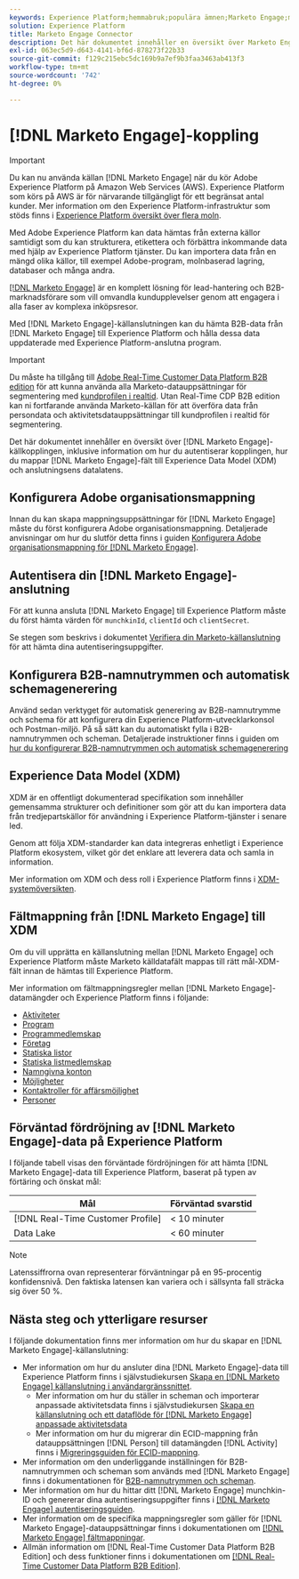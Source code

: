 ```yaml
---
keywords: Experience Platform;hemmabruk;populära ämnen;Marketo Engage;marknadsför för att engagera;marknadsför till
solution: Experience Platform
title: Marketo Engage Connector
description: Det här dokumentet innehåller en översikt över Marketo Engage källanslutning, inklusive information om autentisering, mappning och datalatens.
exl-id: 063ec5d9-d643-4141-bf6d-878273f22b33
source-git-commit: f129c215ebc5dc169b9a7ef9b3faa3463ab413f3
workflow-type: tm+mt
source-wordcount: '742'
ht-degree: 0%

---
```


# [!DNL Marketo Engage]-koppling

>[!IMPORTANT]
>
>Du kan nu använda källan [!DNL Marketo Engage] när du kör Adobe Experience Platform på Amazon Web Services (AWS). Experience Platform som körs på AWS är för närvarande tillgängligt för ett begränsat antal kunder. Mer information om den Experience Platform-infrastruktur som stöds finns i [Experience Platform översikt över flera moln](../../../../landing/multi-cloud.md).

Med Adobe Experience Platform kan data hämtas från externa källor samtidigt som du kan strukturera, etikettera och förbättra inkommande data med hjälp av Experience Platform tjänster. Du kan importera data från en mängd olika källor, till exempel Adobe-program, molnbaserad lagring, databaser och många andra.

[[!DNL Marketo Engage]](https://www.marketo.com/software/) är en komplett lösning för lead-hantering och B2B-marknadsförare som vill omvandla kundupplevelser genom att engagera i alla faser av komplexa inköpsresor.

Med [!DNL Marketo Engage]-källanslutningen kan du hämta B2B-data från [!DNL Marketo Engage] till Experience Platform och hålla dessa data uppdaterade med Experience Platform-anslutna program.

>[!IMPORTANT]
>
>Du måste ha tillgång till [Adobe Real-Time Customer Data Platform B2B edition](../../../../rtcdp/b2b-overview.md) för att kunna använda alla Marketo-datauppsättningar för segmentering med [kundprofilen i realtid](../../../../profile/home.md). Utan Real-Time CDP B2B edition kan ni fortfarande använda Marketo-källan för att överföra data från persondata och aktivitetsdatauppsättningar till kundprofilen i realtid för segmentering.

Det här dokumentet innehåller en översikt över [!DNL Marketo Engage]-källkopplingen, inklusive information om hur du autentiserar kopplingen, hur du mappar [!DNL Marketo Engage]-fält till Experience Data Model (XDM) och anslutningsens datalatens.

## Konfigurera Adobe organisationsmappning

Innan du kan skapa mappningsuppsättningar för [!DNL Marketo Engage] måste du först konfigurera Adobe organisationsmappning. Detaljerade anvisningar om hur du slutför detta finns i guiden [Konfigurera Adobe organisationsmappning för [!DNL Marketo Engage]](https://experienceleague.adobe.com/docs/marketo/using/product-docs/core-marketo-concepts/miscellaneous/set-up-adobe-organization-mapping.html).

## Autentisera din [!DNL Marketo Engage]-anslutning

För att kunna ansluta [!DNL Marketo Engage] till Experience Platform måste du först hämta värden för `munchkinId`, `clientId` och `clientSecret`.

Se stegen som beskrivs i dokumentet [Verifiera din Marketo-källanslutning](./marketo-auth.md) för att hämta dina autentiseringsuppgifter.

## Konfigurera B2B-namnutrymmen och automatisk schemagenerering

Använd sedan verktyget för automatisk generering av B2B-namnutrymme och schema för att konfigurera din Experience Platform-utvecklarkonsol och Postman-miljö. På så sätt kan du automatiskt fylla i B2B-namnutrymmen och scheman. Detaljerade instruktioner finns i guiden om [hur du konfigurerar B2B-namnutrymmen och automatisk schemagenerering](./marketo-namespaces.md)

## Experience Data Model (XDM)

XDM är en offentligt dokumenterad specifikation som innehåller gemensamma strukturer och definitioner som gör att du kan importera data från tredjepartskällor för användning i Experience Platform-tjänster i senare led.

Genom att följa XDM-standarder kan data integreras enhetligt i Experience Platform ekosystem, vilket gör det enklare att leverera data och samla in information.

Mer information om XDM och dess roll i Experience Platform finns i [XDM-systemöversikten](../../../../xdm/home.md).

## Fältmappning från [!DNL Marketo Engage] till XDM

Om du vill upprätta en källanslutning mellan [!DNL Marketo Engage] och Experience Platform måste Marketo källdatafält mappas till rätt mål-XDM-fält innan de hämtas till Experience Platform.

Mer information om fältmappningsregler mellan [!DNL Marketo Engage]-datamängder och Experience Platform finns i följande:

* [Aktiviteter](../mapping/marketo.md#activities)
* [Program](../mapping/marketo.md#programs)
* [Programmedlemskap](../mapping/marketo.md#program-memberships)
* [Företag](../mapping/marketo.md#companies)
* [Statiska listor](../mapping/marketo.md#static-lists)
* [Statiska listmedlemskap](../mapping/marketo.md#static-list-memberships)
* [Namngivna konton](../mapping/marketo.md#named-accounts)
* [Möjligheter](../mapping/marketo.md#opportunities)
* [Kontaktroller för affärsmöjlighet](../mapping/marketo.md#opportunity-contact-roles)
* [Personer](../mapping/marketo.md#persons)

## Förväntad fördröjning av [!DNL Marketo Engage]-data på Experience Platform

I följande tabell visas den förväntade fördröjningen för att hämta [!DNL Marketo Engage]-data till Experience Platform, baserat på typen av förtäring och önskat mål:

| Mål | Förväntad svarstid |
| ----------- | ---------------- |
| [!DNL Real-Time Customer Profile] | &lt; 10 minuter |
| Data Lake | &lt; 60 minuter |

>[!NOTE]
>
>Latenssiffrorna ovan representerar förväntningar på en 95-procentig konfidensnivå. Den faktiska latensen kan variera och i sällsynta fall sträcka sig över 50 %.

## Nästa steg och ytterligare resurser

I följande dokumentation finns mer information om hur du skapar en [!DNL Marketo Engage]-källanslutning:

* Mer information om hur du ansluter dina [!DNL Marketo Engage]-data till Experience Platform finns i självstudiekursen [Skapa en [!DNL Marketo Engage] källanslutning i användargränssnittet](../../../tutorials/ui/create/adobe-applications/marketo.md).
   * Mer information om hur du ställer in scheman och importerar anpassade aktivitetsdata finns i självstudiekursen [Skapa en källanslutning och ett dataflöde för  [!DNL Marketo Engage] anpassade aktivitetsdata](../../../tutorials/ui/create/adobe-applications/marketo-custom-activities.md)
   * Mer information om hur du migrerar din ECID-mappning från datauppsättningen [!DNL Person] till datamängden [!DNL Activity] finns i [Migreringsguiden för ECID-mappning](./migration.md).
* Mer information om den underliggande inställningen för B2B-namnutrymmen och scheman som används med [!DNL Marketo Engage] finns i dokumentationen för [B2B-namnutrymmen och scheman](./marketo-namespaces.md).
* Mer information om hur du hittar ditt [!DNL Marketo Engage] munchkin-ID och genererar dina autentiseringsuppgifter finns i [[!DNL Marketo Engage] autentiseringsguiden](./marketo-auth.md).
* Mer information om de specifika mappningsregler som gäller för [!DNL Marketo Engage]-datauppsättningar finns i dokumentationen om [[!DNL Marketo Engage] fältmappningar](../mapping/marketo.md).
* Allmän information om [!DNL Real-Time Customer Data Platform B2B Edition] och dess funktioner finns i dokumentationen om [[!DNL Real-Time Customer Data Platform B2B Edition]](../../../../rtcdp/b2b-overview.md).
